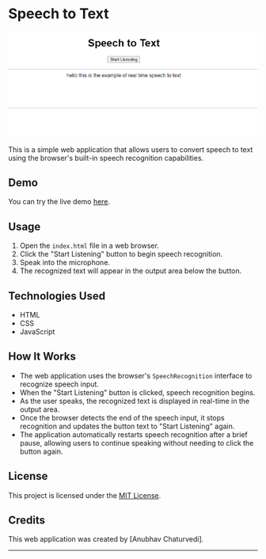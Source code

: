 # Speech to Text

![Screenshot](https://github.com/AnubhavChaturved1/SpeechToText/blob/main/Screenshot%202024-04-01%20231330.png)

This is a simple web application that allows users to convert speech to text using the browser's built-in speech recognition capabilities.

## Demo

You can try the live demo [here](https://allorizenproject1.netlify.app/).

## Usage

1. Open the `index.html` file in a web browser.
2. Click the "Start Listening" button to begin speech recognition.
3. Speak into the microphone.
4. The recognized text will appear in the output area below the button.

## Technologies Used

- HTML
- CSS
- JavaScript

## How It Works

- The web application uses the browser's `SpeechRecognition` interface to recognize speech input.
- When the "Start Listening" button is clicked, speech recognition begins.
- As the user speaks, the recognized text is displayed in real-time in the output area.
- Once the browser detects the end of the speech input, it stops recognition and updates the button text to "Start Listening" again.
- The application automatically restarts speech recognition after a brief pause, allowing users to continue speaking without needing to click the button again.

## License

This project is licensed under the [MIT License](LICENSE).

## Credits

This web application was created by [Anubhav Chaturvedi].

---
